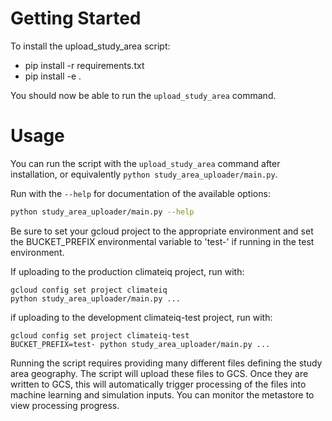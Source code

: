 Getting Started
===============

To install the upload_study_area script:
- pip install -r requirements.txt
- pip install -e .

You should now be able to run the `upload_study_area` command.

Usage
=====

You can run the script with the `upload_study_area`
command after installation, or equivalently
`python study_area_uploader/main.py`.

Run with the `--help` for documentation of the available options:
```bash
python study_area_uploader/main.py --help
```

Be sure to set your gcloud project to the appropriate environment and
set the BUCKET_PREFIX environmental variable to 'test-' if running in
the test environment.

If uploading to the production climateiq project, run with:
```shell
gcloud config set project climateiq
python study_area_uploader/main.py ...
```

if uploading to the development climateiq-test project, run with:
```shell
gcloud config set project climateiq-test
BUCKET_PREFIX=test- python study_area_uploader/main.py ...
```

Running the script requires providing many different files defining
the study area geography.
The script will upload these files to GCS.
Once they are written to GCS, this will automatically trigger
processing of the files into machine learning and simulation inputs.
You can monitor the metastore to view processing progress.
